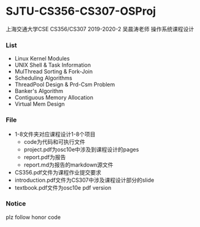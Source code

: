 # SJTU-CS356-CS307-OSProj
上海交通大学CSE CS356/CS307 2019-2020-2 吴晨涛老师 操作系统课程设计
### List
* Linux Kernel Modules
* UNIX Shell & Task Information
* MulThread Sorting & Fork-Join
* Scheduling Algorithms
* ThreadPool Design & Prd-Csm Problem
* Banker's Algorithm
* Contiguous Memory Allocation
* Virtual Mem Design

### File
* 1-8文件夹对应课程设计1-8个项目
  * code为代码和可执行文件
  * project.pdf为osc10e中涉及到课程设计的pages
  * report.pdf为报告
  * report.md为报告的markdown源文件
* CS356.pdf文件为课程作业提交要求
* introduction.pdf文件为CS307中涉及课程设计部分的slide
* textbook.pdf文件为osc10e pdf version

### Notice
plz follow honor code
